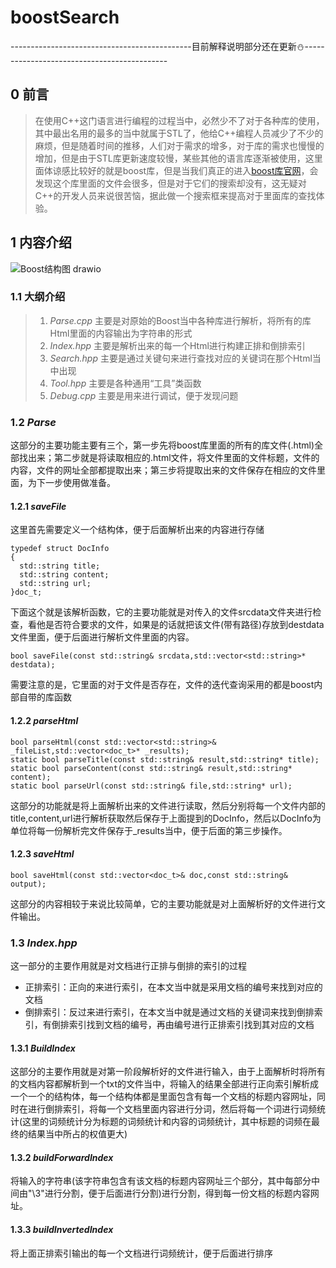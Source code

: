 # boostSearch
---------------------------------------------目前解释说明部分还在更新:snowman:--------------------------------------------
## 0 前言
> 在使用C++这门语言进行编程的过程当中，必然少不了对于各种库的使用，其中最出名用的最多的当中就属于STL了，他给C++编程人员减少了不少的麻烦，但是随着时间的推移，人们对于需求的增多，对于库的需求也慢慢的增加，但是由于STL库更新速度较慢，某些其他的语言库逐渐被使用，这里面体谅感比较好的就是boost库，但是当我们真正的进入[boost库官网](https://www.boost.org/)，会发现这个库里面的文件会很多，但是对于它们的搜索却没有，这无疑对C++的开发人员来说很苦恼，据此做一个搜索框来提高对于里面库的查找体验。
## 1 内容介绍
![Boost结构图 drawio](https://github.com/Lp700750/BoostSearch/assets/104414865/d9a89950-e1ab-462d-8ce0-7d8f64fc068c)

### 1.1 大纲介绍
>1. _Parse.cpp_  主要是对原始的Boost当中各种库进行解析，将所有的库Html里面的内容输出为字符串的形式   
>2. _Index.hpp_  主要是解析出来的每一个Html进行构建正排和倒排索引   
>3. _Search.hpp_ 主要是通过关键句来进行查找对应的关键词在那个Html当中出现   
>4. _Tool.hpp_   主要是各种通用“工具”类函数  
>5. _Debug.cpp_  主要是用来进行调试，便于发现问题  
### 1.2 _Parse_
这部分的主要功能主要有三个，第一步先将boost库里面的所有的库文件(.html)全部找出来；第二步就是将读取相应的.html文件，将文件里面的文件标题，文件的内容，文件的网址全部都提取出来；第三步将提取出来的文件保存在相应的文件里面，为下一步使用做准备。    
#### 1.2.1 _saveFile_
这里首先需要定义一个结构体，便于后面解析出来的内容进行存储
```
typedef struct DocInfo
{
  std::string title;
  std::string content;
  std::string url;
}doc_t;
```   
下面这个就是该解析函数，它的主要功能就是对传入的文件srcdata文件夹进行检查，看他是否符合要求的文件，如果是的话就把该文件(带有路径)存放到destdata文件里面，便于后面进行解析文件里面的内容。
```   
bool saveFile(const std::string& srcdata,std::vector<std::string>* destdata);
```     
需要注意的是，它里面的对于文件是否存在，文件的迭代查询采用的都是boost内部自带的库函数
#### 1.2.2 _parseHtml_
```
bool parseHtml(const std::vector<std::string>& _fileList,std::vector<doc_t>* _results);
static bool parseTitle(const std::string& result,std::string* title);
static bool parseContent(const std::string& result,std::string* content);
static bool parseUrl(const std::string& file,std::string* url);
```   
这部分的功能就是将上面解析出来的文件进行读取，然后分别将每一个文件内部的title,content,url进行解析获取然后保存于上面提到的DocInfo，然后以DocInfo为单位将每一份解析完文件保存于_results当中，便于后面的第三步操作。
#### 1.2.3 _saveHtml_
```
bool saveHtml(const std::vector<doc_t>& doc,const std::string& output);
```
这部分的内容相较于来说比较简单，它的主要功能就是对上面解析好的文件进行文件输出。
###  1.3 _Index.hpp_
这一部分的主要作用就是对文档进行正排与倒排的索引的过程
- 正排索引：正向的来进行索引，在本文当中就是采用文档的编号来找到对应的文档
- 倒排索引：反过来进行索引，在本文当中就是通过文档的关键词来找到倒排索引，有倒排索引找到文档的编号，再由编号进行正排索引找到其对应的文档   
#### 1.3.1 _BuildIndex_
这部分的主要作用就是对第一阶段解析好的文件进行输入，由于上面解析时将所有的文档内容都解析到一个txt的文件当中，将输入的结果全部进行正向索引解析成一个一个的结构体，每一个结构体都是里面包含有每一个文档的标题内容网址，同时在进行倒排索引，将每一个文档里面内容进行分词，然后将每一个词进行词频统计(这里的词频统计分为标题的词频统计和内容的词频统计，其中标题的词频在最终的结果当中所占的权值更大)
#### 1.3.2 _buildForwardIndex_
将输入的字符串(该字符串包含有该文档的标题内容网址三个部分，其中每部分中间由"\3"进行分割，便于后面进行分割)进行分割，得到每一份文档的标题内容网址。
#### 1.3.3 _buildInvertedIndex_
将上面正排索引输出的每一个文档进行词频统计，便于后面进行排序
